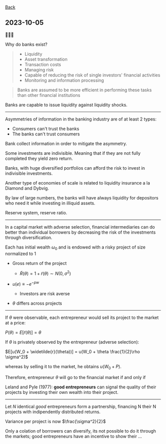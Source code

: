 
[Back](../Index.md)

## 2023-10-05

:cricket::cricket::cricket:

Why do banks exist?

>- Liquidity
>- Asset transformation
  >- Transaction costs
>- Managing risk
  >- Capable of reducing the risk of single investors' financial activities
>- Monitoring and information processing  

>Banks are assumed to be more efficient in performing these tasks than other financial institutions

Banks are capable to issue liquidity against liquidity shocks.

---

Asymmetries of information in the banking industry are of at least 2 types:

- Consumers can't trust the banks
- The banks can't trust consumers

Bank collect information in order to mitigate the asymmetry.

Some investments are indivisible. Meaning that if they are not fully completed they yield zero return. 

Banks, with huge diversified portfolios can afford the risk to invest in indivisible investments.

Another type of economies of scale is related to liquidity insurance a la Diamond and Dybvig.

By law of large numbers, the banks will have always liquidity for depositors who need it while investing in illiquid assets.

Reserve system, reserve ratio.

---

In a capital market with adverse selection, financial intermediaries can do better than individual borrowers by decreasing the risk of the investments through diversification.

Each has initial wealth $\omega_0$ and is endowed with a risky project of size normalized to 1


- Gross return of the project
  - $\widetilde{R}
(\theta ) = 1 + \widetilde{r}
(\theta ) \sim N(0, \sigma^2)$

- $u(e) \equiv -e^{-pw}$
  - Investors are risk averse 


- $\theta$ differs across projects

---

If $\theta$ were observable, each
entrepreneur would sell its project to the market at a price:

$P(\theta) = E[\widetilde{r}(\theta)] = \theta$

If $\theta$ is privately observed by the entrepreneur (adverse selection):

$E[u(W_0 + \widetilde{r}(\theta))] = u(W_0 + \theta \frac{1}{2}\rho \sigma^2)$

whereas by selling it to the market, he obtains $u(W_0+P)$. 

Therefore, entrepreneur $\theta$
will go to the financial market if and only if






Leland and Pyle (1977): **good entrepreneurs** can signal the quality of their projects by investing their own wealth into their project.

---

Let $N$ identical *good* entrepreneurs form a partnership, financing N their N projects with indipendently distributed returns.

Variance per project is now $\frac{\sigma^2}{2}$

Only a colation of borrowers can diversify, its not possible to do it through the markets; good entrepreneurs have an incentive to show their ...
